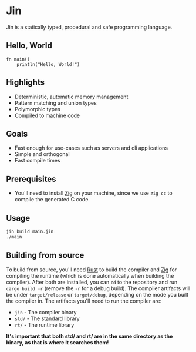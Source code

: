 # Jin

Jin is a statically typed, procedural and safe programming language.

## Hello, World

```
fn main()
    println("Hello, World!")
```

## Highlights

- Deterministic, automatic memory management
- Pattern matching and union types
- Polymorphic types
- Compiled to machine code

## Goals

- Fast enough for use-cases such as servers and cli applications
- Simple and orthogonal
- Fast compile times

## Prerequisites

- You'll need to install [Zig](https://ziglang.org/) on your machine, since we use `zig cc` to compile the generated C code.

## Usage

```sh
jin build main.jin
./main
```

## Building from source

To build from source, you'll need [Rust](https://rust-lang.org/) to build the compiler and [Zig](https://ziglang.org/) for compiling the runtime (which is done automatically when building the compiler).
After both are installed, you can `cd` to the repository and run `cargo build -r` (remove the `-r` for a debug build). The compiler artifacts will be under `target/release` or `target/debug`, depending on the mode you built the compiler in.
The artifacts you'll need to run the compiler are:

- `jin` - The compiler binary
- `std/` - The standard library
- `rt/` - The runtime library

**It's important that both std/ and rt/ are in the same directory as the binary, as that is where it searches them!**
